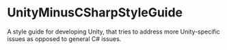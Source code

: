 # UnityMinusCSharpStyleGuide
A style guide for developing Unity, that tries to address more Unity-specific issues as opposed to general C# issues.
